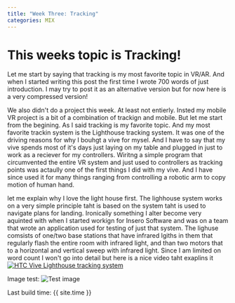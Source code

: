 ```yaml
---
title: "Week Three: Tracking"
categories: MIX
---
```


# This weeks topic is Tracking!

Let me start by saying that tracking is my most favorite topic in VR/AR. And when I started writing this post the first time I wrote 700 words of just introduction. I may try to post it as an alternative version but for now here is a very compressed version!

We also didn't do a project this week. At least not entierly. Insted my mobile VR project is a bit of a combination of trackign and mobile. But let me start from the begining. As I said tracking is my favorite topic. And my most favorite trackin system is the Lighthouse tracking system. It was one of the driving reasons for why I bouhgt a vive for mysel. And I have to say that my vive spends most of it's days just laying on my table and plugged in just to work as a reciever for my controllers. Wiritng a simple program that circumvented the entire VR system and just used to controllers as tracking points was actaully one of the first things I did with my vive. And I have since used it for many things ranging from controlling a robotic arm to copy motion of human hand.

let me explain why I love the light house first. The lighhouse system works on a very simple principle taht is based on the system taht is used to navigate plans for landing. Ironically something I alter become very aquinted with when I started workign for Insero Software and was on a team that wrote an application used for testing of just that system.
The lighuse comsists of one/two base stations that have infrared lgiths in them that regularly flash the entire room with infrared light, and than two motors that to a horizontal and vertical sweep with infrared light. Since I am limited on word count I won't go into detail but here is a nice video taht exaplins it
[![HTC Vive Lighthouse tracking system](http://img.youtube.com/vi/J54dotTt7k0/hqdefault.jpg)](http://www.youtube.com/watch?v=J54dotTt7k0 "HTC Vive Lighthouse tracking system")

Image test:
![Test image]({{site.url}}/images/tracking/Valve_VR_room.png)

Last build time: {{ site.time }}
